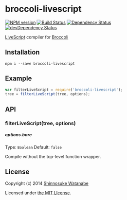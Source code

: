 # broccoli-livescript

[![NPM version](https://badge.fury.io/js/broccoli-livescript.png)](http://badge.fury.io/js/broccoli-livescript)
[![Build Status](https://travis-ci.org/shinnn/broccoli-livescript.png?branch=master)](https://travis-ci.org/shinnn/broccoli-livescript)
[![Dependency Status](https://david-dm.org/shinnn/broccoli-livescript.png)](https://david-dm.org/shinnn/broccoli-livescript)
[![devDependency Status](https://david-dm.org/shinnn/broccoli-livescript/dev-status.png)](https://david-dm.org/shinnn/broccoli-livescript#info=devDependencies)

[LiveScript](http://livescript.net/) compiler for [Broccoli](https://github.com/joliss/broccoli)

## Installation

```
npm i --save broccoli-livescript
```

## Example

```javascript
var filterLiveScript = require('broccoli-livescript');
tree = filterLiveScript(tree, options);
```

## API

### filterLiveScript(tree, options)

##### options.bare

Type: `Boolean` Default: `false`

Compile without the top-level function wrapper.

## License

Copyright (c) 2014 [Shinnosuke Watanabe](https://github.com/shinnn)

Licensed under [the MIT LIcense](./LICENSE).
